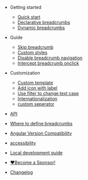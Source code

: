 - Getting started

  - [Quick start](quickstart.md)
  - [Declarative breadcrumbs](declarative-breadcrumbs.md)
  - [Dynamic breadcrumbs](dynamic-breadcrumbs.md)

- Guide

  - [Skip breadcrumb](skip-breadcrumb.md)
  - [Custom styles](custom-styles.md)
  - [Disable breadcrumb navigation](disable-breadcrumb-navigation.md)
  - [Intercept breadcrumb onclick](intercept-breadcrumb-onclick.md)

- Customization

  - [Custom template](custom-template.md)
  - [Add icon with label](add-icon-with-label.md)
  - [Use filter to change text case](use-filter.md)
  - [Internationalization](internationalization.md)
  - [custom seperator](custom-separator.md)

- [API](api.md)
- [Where to define breadcrumbs](where-to-define-breadcrumbs.md)
- [Angular Version Compatibility](angular-version-compatibility.md)
- [accessibility](accessibility.md)
- [Local development guide](local-development-guide.md)
- [❤️Become a Sponsor!](http://paypal.me/udayvunnam)
- [Changelog](https://github.com/udayvunnam/xng-breadcrumb/blob/main/CHANGELOG.md)
